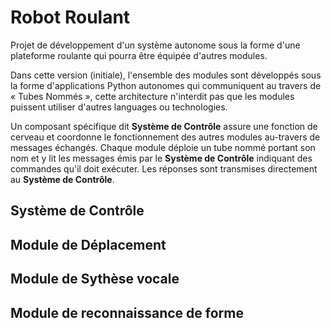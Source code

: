 # Robot Roulant

Projet de développement d'un système autonome sous la forme d'une plateforme roulante qui pourra être équipée d'autres modules.

Dans cette version (initiale), l'ensemble des modules sont développés sous la forme d'applications Python autonomes qui communiquent au travers de « Tubes Nommés », cette architecture n'interdit pas que les modules puissent utiliser d'autres languages ou technologies.

Un composant spécifique dit **Système de Contrôle** assure une fonction de cerveau et coordonne le fonctionnement des autres modules au-travers de messages échangés. Chaque module déploie un tube nommé portant son nom et y lit les messages émis par le **Système de Contrôle** indiquant des commandes qu'il doit exécuter. Les réponses sont transmises directement au **Système de Contrôle**.

## Système de Contrôle

## Module de Déplacement

## Module de Sythèse vocale

## Module de reconnaissance de forme
